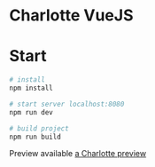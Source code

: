 # Charlotte VueJS

# Start

``` bash
# install
npm install

# start server localhost:8080
npm run dev

# build project
npm run build
```

Preview available
[a Charlotte preview](https://leopoldo.me/charlotte)

